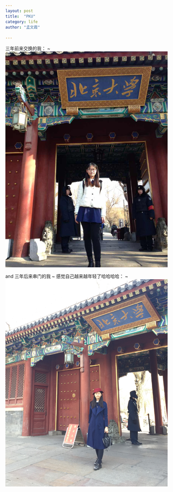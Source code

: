 ```yaml
---
layout: post
title:  "PKU"
category: life
author: "孟文霞"

---
```

三年前来交换的我： ~    
![pku1](/images/life/2017-3-20/pku1.JPG)   

and 三年后来串门的我 ~ 感觉自己越来越年轻了哈哈哈哈： ~   
![pku2](/images/life/2017-3-20/pku2.JPG) 